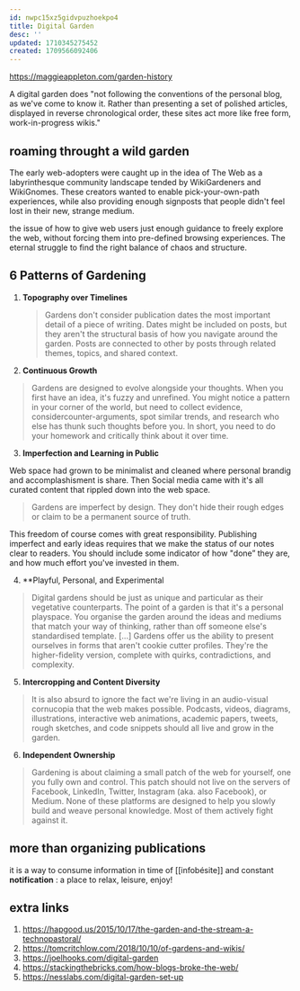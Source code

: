 ```yaml
---
id: nwpc15xz5gidvpuzhoekpo4
title: Digital Garden
desc: ''
updated: 1710345275452
created: 1709566092406
---
```


https://maggieappleton.com/garden-history

A digital garden does "not following the conventions of the personal blog, as
we've come to know it. Rather than presenting a set of polished articles,
displayed in reverse chronological order, these sites act more like free form,
work-in-progress wikis."

## roaming throught a wild garden

The early web-adopters were caught up in the idea of The Web as a
labyrinthesque community landscape tended by WikiGardeners and WikiGnomes.
These creators wanted to enable pick-your-own-path experiences, while
also providing enough signposts that people didn't feel lost in their
new, strange medium.

the issue of how to give web users just enough guidance to freely explore the
web, without forcing them into pre-defined browsing experiences. The eternal
struggle to find the right balance of chaos and structure.

## 6 Patterns of Gardening

1. **Topography over Timelines**

    > Gardens don't consider publication dates the most important detail of a
    piece of writing. Dates might be included on posts, but they aren't the
    structural basis of how you navigate around the garden. Posts are connected
    to other by posts through related themes, topics, and shared context.

2. **Continuous Growth**

  > Gardens are designed to evolve alongside your thoughts. When you first have
  an idea, it's fuzzy and unrefined. You might notice a pattern in your
  corner of the world, but need to collect evidence, considercounter-arguments,
  spot similar trends, and research who else has thunk such thoughts before
  you. In short, you need to do your homework and critically think about it
  over time.

3. **Imperfection and Learning in Public**

Web space had grown to be minimalist and cleaned where personal brandig and
accomplashisment is share. Then Social media came with it's all curated
content that rippled down into the web space.

  > Gardens are imperfect by design. They don't hide their rough edges or
  claim to be a permanent source of truth.

This freedom of course comes with great responsibility. Publishing imperfect
and early ideas requires that we make the status of our notes clear to
readers. You should include some indicator of how "done” they are, and how
much effort you've invested in them.

4. **Playful, Personal, and Experimental

  > Digital gardens should be just as unique and particular as their
  vegetative counterparts. The point of a garden is that it's a personal
  playspace. You organise the garden around the ideas and mediums that match
  your way of thinking, rather than off someone else's standardised template.
  [...] Gardens offer us the ability to present ourselves in forms that aren't
  cookie cutter profiles. They're the higher-fidelity version, complete with
  quirks, contradictions, and complexity.

5. **Intercropping and Content Diversity**

  > It is also absurd to ignore the fact we're living in an audio-visual
  cornucopia that the web makes possible. Podcasts, videos, diagrams,
  illustrations, interactive web animations, academic papers, tweets, rough
  sketches, and code snippets should all live and grow in the garden.

6. **Independent Ownership**

  > Gardening is about claiming a small patch of the web for yourself, one you
  fully own and control. This patch should not live on the servers of Facebook,
  LinkedIn, Twitter, Instagram (aka. also Facebook), or Medium. None of these
  platforms are designed to help you slowly build and weave personal knowledge.
  Most of them actively fight against it.

## more than organizing publications

it is a way to consume information in time of [[infobésite]] and constant **notification** : a place to relax, leisure, enjoy!

## extra links

1. https://hapgood.us/2015/10/17/the-garden-and-the-stream-a-technopastoral/
2. https://tomcritchlow.com/2018/10/10/of-gardens-and-wikis/
3. https://joelhooks.com/digital-garden
4. https://stackingthebricks.com/how-blogs-broke-the-web/
5. https://nesslabs.com/digital-garden-set-up
